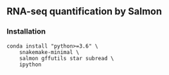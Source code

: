 ## RNA-seq quantification by Salmon


### Installation

    conda install "python>=3.6" \
        snakemake-minimal \
        salmon gffutils star subread \
        ipython
